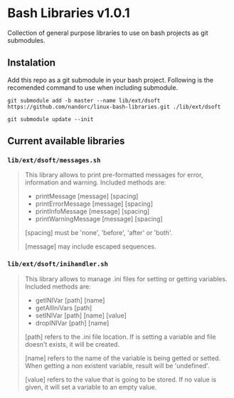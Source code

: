 # Bash Libraries v1.0.1

Collection of general purpose libraríes to use on bash projects as git submodules.

## Instalation

Add this repo as a git submodule in your bash project. Following is the recomended command to use when including submodule.

```
git submodule add -b master --name lib/ext/dsoft https://github.com/nandorc/linux-bash-libraries.git ./lib/ext/dsoft

git submodule update --init
```

## Current available libraries

### `lib/ext/dsoft/messages.sh`

> This library allows to print pre-formatted messages for error, information and warning. Included methods are:
>
> - printMessage [message] [spacing]
> - printErrorMessage [message] [spacing]
> - printInfoMessage [message] [spacing]
> - printWarningMessage [message] [spacing]
>
> [spacing] must be 'none', 'before', 'after' or 'both'.
>
> [message] may include escaped sequences.

### `lib/ext/dsoft/inihandler.sh`

> This library allows to manage .ini files for setting or getting variables. Included methods are:
> 
> - getINIVar [path] [name]
> - getAllIniVars [path]
> - setINIVar [path] [name] [value]
> - dropINIVar [path] [name]
> 
> [path] refers to the .ini file location. If is setting a variable and file doesn't exists, it will be created.
> 
> [name] refers to the name of the variable is being getted or setted. When getting a non existent variable, result will be 'undefined'.
> 
> [value] refers to the value that is going to be stored. If no value is given, it will set a variable to an empty value.

